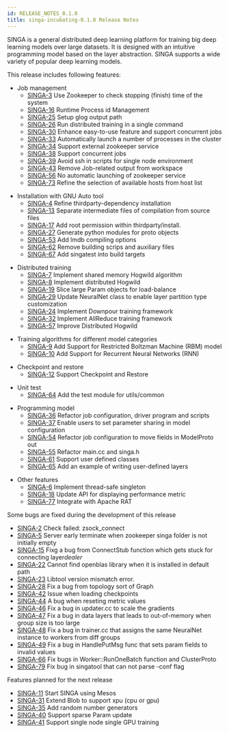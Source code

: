 ```yaml
---
id: RELEASE_NOTES_0.1.0
title: singa-incubating-0.1.0 Release Notes
---
```


<!--- Licensed to the Apache Software Foundation (ASF) under one or more contributor license agreements.  See the NOTICE file distributed with this work for additional information regarding copyright ownership.  The ASF licenses this file to you under the Apache License, Version 2.0 (the "License"); you may not use this file except in compliance with the License.  You may obtain a copy of the License at http://www.apache.org/licenses/LICENSE-2.0 Unless required by applicable law or agreed to in writing, software distributed under the License is distributed on an "AS IS" BASIS, WITHOUT WARRANTIES OR CONDITIONS OF ANY KIND, either express or implied.  See the License for the specific language governing permissions and limitations under the License.  -->

SINGA is a general distributed deep learning platform for training big deep learning models over large datasets. It is designed with an intuitive programming model based on the layer abstraction. SINGA supports a wide variety of popular deep learning models.

This release includes following features:

- Job management
  - [SINGA-3](https://issues.apache.org/jira/browse/SINGA-3) Use Zookeeper to check stopping (finish) time of the system
  - [SINGA-16](https://issues.apache.org/jira/browse/SINGA-16) Runtime Process id Management
  - [SINGA-25](https://issues.apache.org/jira/browse/SINGA-25) Setup glog output path
  - [SINGA-26](https://issues.apache.org/jira/browse/SINGA-26) Run distributed training in a single command
  - [SINGA-30](https://issues.apache.org/jira/browse/SINGA-30) Enhance easy-to-use feature and support concurrent jobs
  - [SINGA-33](https://issues.apache.org/jira/browse/SINGA-33) Automatically launch a number of processes in the cluster
  - [SINGA-34](https://issues.apache.org/jira/browse/SINGA-34) Support external zookeeper service
  - [SINGA-38](https://issues.apache.org/jira/browse/SINGA-38) Support concurrent jobs
  - [SINGA-39](https://issues.apache.org/jira/browse/SINGA-39) Avoid ssh in scripts for single node environment
  - [SINGA-43](https://issues.apache.org/jira/browse/SINGA-43) Remove Job-related output from workspace
  - [SINGA-56](https://issues.apache.org/jira/browse/SINGA-56) No automatic launching of zookeeper service
  - [SINGA-73](https://issues.apache.org/jira/browse/SINGA-73) Refine the selection of available hosts from host list

* Installation with GNU Auto tool
  - [SINGA-4](https://issues.apache.org/jira/browse/SINGA-4) Refine thirdparty-dependency installation
  - [SINGA-13](https://issues.apache.org/jira/browse/SINGA-13) Separate intermediate files of compilation from source files
  - [SINGA-17](https://issues.apache.org/jira/browse/SINGA-17) Add root permission within thirdparty/install.
  - [SINGA-27](https://issues.apache.org/jira/browse/SINGA-27) Generate python modules for proto objects
  - [SINGA-53](https://issues.apache.org/jira/browse/SINGA-53) Add lmdb compiling options
  - [SINGA-62](https://issues.apache.org/jira/browse/SINGA-62) Remove building scrips and auxiliary files
  - [SINGA-67](https://issues.apache.org/jira/browse/SINGA-67) Add singatest into build targets

- Distributed training
  - [SINGA-7](https://issues.apache.org/jira/browse/SINGA-7) Implement shared memory Hogwild algorithm
  - [SINGA-8](https://issues.apache.org/jira/browse/SINGA-8) Implement distributed Hogwild
  - [SINGA-19](https://issues.apache.org/jira/browse/SINGA-19) Slice large Param objects for load-balance
  - [SINGA-29](https://issues.apache.org/jira/browse/SINGA-29) Update NeuralNet class to enable layer partition type customization
  - [SINGA-24](https://issues.apache.org/jira/browse/SINGA-24) Implement Downpour training framework
  - [SINGA-32](https://issues.apache.org/jira/browse/SINGA-32) Implement AllReduce training framework
  - [SINGA-57](https://issues.apache.org/jira/browse/SINGA-57) Improve Distributed Hogwild

* Training algorithms for different model categories
  - [SINGA-9](https://issues.apache.org/jira/browse/SINGA-9) Add Support for Restricted Boltzman Machine (RBM) model
  - [SINGA-10](https://issues.apache.org/jira/browse/SINGA-10) Add Support for Recurrent Neural Networks (RNN)

- Checkpoint and restore
  - [SINGA-12](https://issues.apache.org/jira/browse/SINGA-12) Support Checkpoint and Restore

* Unit test
  - [SINGA-64](https://issues.apache.org/jira/browse/SINGA-64) Add the test module for utils/common

- Programming model
  - [SINGA-36](https://issues.apache.org/jira/browse/SINGA-36) Refactor job configuration, driver program and scripts
  - [SINGA-37](https://issues.apache.org/jira/browse/SINGA-37) Enable users to set parameter sharing in model configuration
  - [SINGA-54](https://issues.apache.org/jira/browse/SINGA-54) Refactor job configuration to move fields in ModelProto out
  - [SINGA-55](https://issues.apache.org/jira/browse/SINGA-55) Refactor main.cc and singa.h
  - [SINGA-61](https://issues.apache.org/jira/browse/SINGA-61) Support user defined classes
  - [SINGA-65](https://issues.apache.org/jira/browse/SINGA-65) Add an example of writing user-defined layers

* Other features
  - [SINGA-6](https://issues.apache.org/jira/browse/SINGA-6) Implement thread-safe singleton
  - [SINGA-18](https://issues.apache.org/jira/browse/SINGA-18) Update API for displaying performance metric
  - [SINGA-77](https://issues.apache.org/jira/browse/SINGA-77) Integrate with Apache RAT

Some bugs are fixed during the development of this release

- [SINGA-2](https://issues.apache.org/jira/browse/SINGA-2) Check failed: zsock_connect
- [SINGA-5](https://issues.apache.org/jira/browse/SINGA-5) Server early terminate when zookeeper singa folder is not initially empty
- [SINGA-15](https://issues.apache.org/jira/browse/SINGA-15) Fixg a bug from ConnectStub function which gets stuck for connecting layer*dealer*
- [SINGA-22](https://issues.apache.org/jira/browse/SINGA-22) Cannot find openblas library when it is installed in default path
- [SINGA-23](https://issues.apache.org/jira/browse/SINGA-23) Libtool version mismatch error.
- [SINGA-28](https://issues.apache.org/jira/browse/SINGA-28) Fix a bug from topology sort of Graph
- [SINGA-42](https://issues.apache.org/jira/browse/SINGA-42) Issue when loading checkpoints
- [SINGA-44](https://issues.apache.org/jira/browse/SINGA-44) A bug when reseting metric values
- [SINGA-46](https://issues.apache.org/jira/browse/SINGA-46) Fix a bug in updater.cc to scale the gradients
- [SINGA-47](https://issues.apache.org/jira/browse/SINGA-47) Fix a bug in data layers that leads to out-of-memory when group size is too large
- [SINGA-48](https://issues.apache.org/jira/browse/SINGA-48) Fix a bug in trainer.cc that assigns the same NeuralNet instance to workers from diff groups
- [SINGA-49](https://issues.apache.org/jira/browse/SINGA-49) Fix a bug in HandlePutMsg func that sets param fields to invalid values
- [SINGA-66](https://issues.apache.org/jira/browse/SINGA-66) Fix bugs in Worker::RunOneBatch function and ClusterProto
- [SINGA-79](https://issues.apache.org/jira/browse/SINGA-79) Fix bug in singatool that can not parse -conf flag

Features planned for the next release

- [SINGA-11](https://issues.apache.org/jira/browse/SINGA-11) Start SINGA using Mesos
- [SINGA-31](https://issues.apache.org/jira/browse/SINGA-31) Extend Blob to support xpu (cpu or gpu)
- [SINGA-35](https://issues.apache.org/jira/browse/SINGA-35) Add random number generators
- [SINGA-40](https://issues.apache.org/jira/browse/SINGA-40) Support sparse Param update
- [SINGA-41](https://issues.apache.org/jira/browse/SINGA-41) Support single node single GPU training
